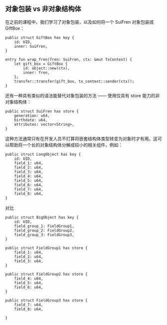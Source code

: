 ## 对象包装 vs 非对象结构体

在之前的课程中，我们学习了对象包装，以及如何将一个 SuiFren 对象包装成 GiftBox：

```move
public struct GiftBox has key {
    id: UID,
    inner: SuiFren,
}

entry fun wrap_fren(fren: SuiFren, ctx: &mut TxContext) {
    let gift_box = GiftBox {
        id: object::new(ctx),
        inner: fren,
    };
    transfer::transfer(gift_box, tx_context::sender(ctx));
}
```
还有一种具有类似的语法能替代对象包装的方法 —— 使用仅具有 store 能力的非对象结构体：

```move
public struct SuiFren has store {
    generation: u64,
    birthdate: u64,
    attributes: vector<String>,
}
```

这种方法通常只有在开发人员不打算将嵌套结构体类型转变为对象时才有用。这可以帮助将一个长的对象结构体分解成较小的相关组件，例如：

```move
public struct LongObject has key {
    id: UID,
    field_1: u64,
    field_2: u64,
    field_3: u64,
    field_4: u64,
    field_5: u64,
    field_6: u64,
    field_7: u64,
    field_8: u64,
}
```
对比
```move
public struct BigObject has key {
    id: UID,
    field_group_1: FieldGroup1,
    field_group_2: FieldGroup2,
    field_group_3: FieldGroup3,
}

public struct FieldGroup1 has store {
    field_1: u64,
    field_2: u64,
    field_3: u64,
}

public struct FieldGroup2 has store {
    field_4: u64,
    field_5: u64,
    field_6: u64,
}

public struct FieldGroup3 has store {
    field_7: u64,
    field_8: u64,

}
```